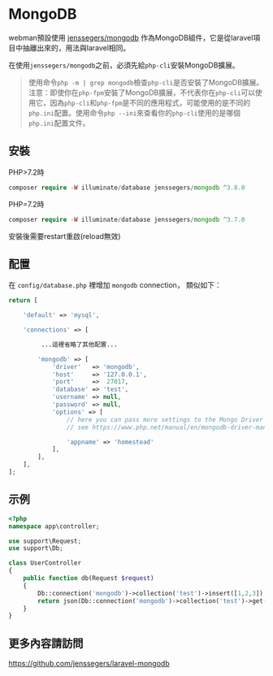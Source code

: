 # MongoDB

webman預設使用 [jenssegers/mongodb](https://github.com/jenssegers/laravel-mongodb) 作為MongoDB組件，它是從laravel項目中抽離出來的，用法與laravel相同。

在使用`jenssegers/mongodb`之前，必須先給`php-cli`安裝MongoDB擴展。

> 使用命令`php -m | grep mongodb`檢查`php-cli`是否安裝了MongoDB擴展。注意：即使你在`php-fpm`安裝了MongoDB擴展，不代表你在`php-cli`可以使用它，因為`php-cli`和`php-fpm`是不同的應用程式，可能使用的是不同的`php.ini`配置。使用命令`php --ini`來查看你的`php-cli`使用的是哪個`php.ini`配置文件。

## 安裝

PHP>7.2時
```php
composer require -W illuminate/database jenssegers/mongodb ^3.8.0
```
PHP=7.2時
```php
composer require -W illuminate/database jenssegers/mongodb ^3.7.0
```

安裝後需要restart重啟(reload無效)

## 配置
在 `config/database.php` 裡增加 `mongodb` connection， 類似如下：
```php
return [

    'default' => 'mysql',

    'connections' => [

         ...這裡省略了其他配置...

        'mongodb' => [
            'driver'   => 'mongodb',
            'host'     => '127.0.0.1',
            'port'     =>  27017,
            'database' => 'test',
            'username' => null,
            'password' => null,
            'options' => [
                // here you can pass more settings to the Mongo Driver Manager
                // see https://www.php.net/manual/en/mongodb-driver-manager.construct.php under "Uri Options" for a list of complete parameters that you can use

                'appname' => 'homestead'
            ],
        ],
    ],
];
```

## 示例
```php
<?php
namespace app\controller;

use support\Request;
use support\Db;

class UserController
{
    public function db(Request $request)
    {
        Db::connection('mongodb')->collection('test')->insert([1,2,3]);
        return json(Db::connection('mongodb')->collection('test')->get());
    }
}
```

## 更多內容請訪問

https://github.com/jenssegers/laravel-mongodb

